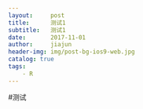 ```yaml
---
layout:     post
title:      测试1
subtitle:   测试1
date:       2017-11-01
author:     jiajun
header-img: img/post-bg-ios9-web.jpg
catalog: true
tags:
    - R
---
```

#测试
